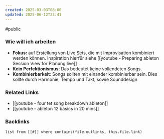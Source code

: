 ```yaml
---
created: 2025-03-03T08:00
updated: 2025-06-12T23:41
---
```

#public

### Wie will ich arbeiten
- **Fokus:** auf Erstellung von Live Sets, die mit Improvisation kombiniert werden können. Inspiration hierfür siehe [[youtube - Preparing ableton Session View for Planung live]]
- **Kein Perfektionismus**: Das bedeutet keine vollendeten Songs. 
- **Kombinierbarkeit**: Songs sollten mit einander kombinierbar sein. Dies sollte durch Harmonie, Tempo und Takt, sowie Sounddesign 


### Related Links
- [[youtube - four tet song breakdown ableton]]
- [[youtube - ableton 12 basics in 20 mins]]

### Backlinks
```dataview 
list from [[#]] where contains(file.outlinks, this.file.link)
```

